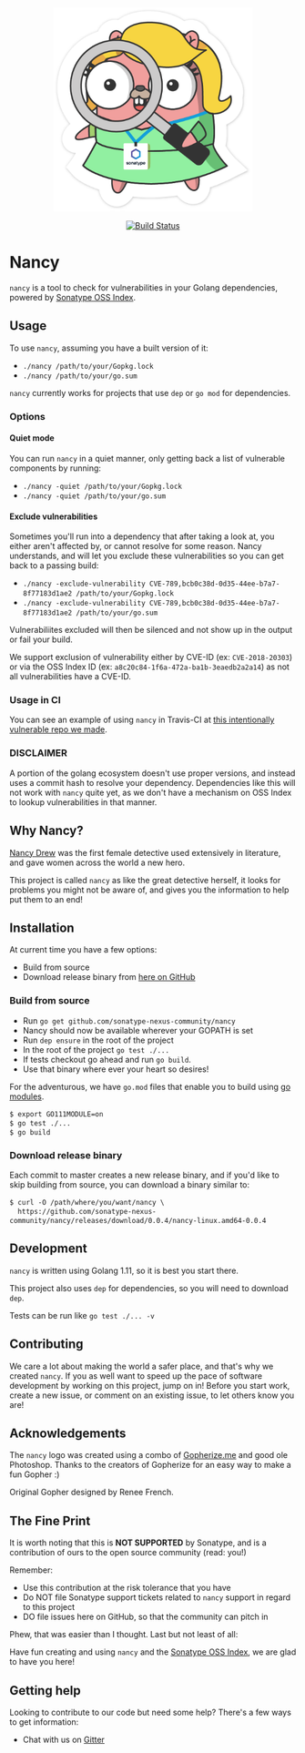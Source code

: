 <p align="center">
    <img src="https://github.com/sonatype-nexus-community/nancy/blob/master/docs/images/nancy.png" width="350"/>
</p>
<p align="center">
    <a href="https://travis-ci.org/sonatype-nexus-community/nancy"><img src="https://travis-ci.org/sonatype-nexus-community/nancy.svg?branch=master" alt="Build Status"></img></a>
</p>

# Nancy

`nancy` is a tool to check for vulnerabilities in your Golang dependencies, powered by [Sonatype OSS Index](https://ossindex.sonatype.org/).

## Usage

To use `nancy`, assuming you have a built version of it:

* `./nancy /path/to/your/Gopkg.lock`
* `./nancy /path/to/your/go.sum`

`nancy` currently works for projects that use `dep` or `go mod` for dependencies.

### Options

#### Quiet mode

You can run `nancy` in a quiet manner, only getting back a list of vulnerable components by running:

* `./nancy -quiet /path/to/your/Gopkg.lock `
* `./nancy -quiet /path/to/your/go.sum `

#### Exclude vulnerabilities

Sometimes you'll run into a dependency that after taking a look at, you either aren't affected by, or cannot resolve for some reason. Nancy understands, and will let you 
exclude these vulnerabilities so you can get back to a passing build:

* `./nancy -exclude-vulnerability CVE-789,bcb0c38d-0d35-44ee-b7a7-8f77183d1ae2 /path/to/your/Gopkg.lock`
* `./nancy -exclude-vulnerability CVE-789,bcb0c38d-0d35-44ee-b7a7-8f77183d1ae2 /path/to/your/go.sum`

Vulnerabiliites excluded will then be silenced and not show up in the output or fail your build.

We support exclusion of vulnerability either by CVE-ID (ex: `CVE-2018-20303`) or via the OSS Index ID (ex: `a8c20c84-1f6a-472a-ba1b-3eaedb2a2a14`) as not all vulnerabilities have a CVE-ID.

### Usage in CI

You can see an example of using `nancy` in Travis-CI at [this intentionally vulnerable repo we made](https://github.com/sonatype-nexus-community/intentionally-vulnerable-golang-project).

### DISCLAIMER

A portion of the golang ecosystem doesn't use proper versions, and instead uses a commit hash to resolve your dependency. Dependencies like this will not work with
`nancy` quite yet, as we don't have a mechanism on OSS Index to lookup vulnerabilities in that manner. 

## Why Nancy?

[Nancy Drew](https://en.wikipedia.org/wiki/Nancy_Drew) was the first female detective used extensively in literature, and gave women across the world a new hero.

This project is called `nancy` as like the great detective herself, it looks for problems you might not be aware of, and gives you the information to help put them to an end!

## Installation

At current time you have a few options:

* Build from source
* Download release binary from [here on GitHub](https://github.com/sonatype-nexus-community/nancy/releases)

### Build from source

* Run `go get github.com/sonatype-nexus-community/nancy`
* Nancy should now be available wherever your GOPATH is set
* Run `dep ensure` in the root of the project
* In the root of the project `go test ./...`
* If tests checkout go ahead and run `go build`.
* Use that binary where ever your heart so desires!

For the adventurous, we have `go.mod` files that enable you to build using [go modules](https://github.com/golang/go/wiki/Modules).

```console
$ export GO111MODULE=on
$ go test ./...
$ go build
```

### Download release binary

Each commit to master creates a new release binary, and if you'd like to skip building from source, you can download a binary similar to:

```console
$ curl -O /path/where/you/want/nancy \
  https://github.com/sonatype-nexus-community/nancy/releases/download/0.0.4/nancy-linux.amd64-0.0.4
```

## Development

`nancy` is written using Golang 1.11, so it is best you start there.

This project also uses `dep` for dependencies, so you will need to download `dep`.

Tests can be run like `go test ./... -v`

## Contributing

We care a lot about making the world a safer place, and that's why we created `nancy`. If you as well want to
speed up the pace of software development by working on this project, jump on in! Before you start work, create
a new issue, or comment on an existing issue, to let others know you are!

## Acknowledgements

The `nancy` logo was created using a combo of [Gopherize.me](https://gopherize.me/) and good ole Photoshop. Thanks to the creators of 
Gopherize for an easy way to make a fun Gopher :)

Original Gopher designed by Renee French.

## The Fine Print

It is worth noting that this is **NOT SUPPORTED** by Sonatype, and is a contribution of ours
to the open source community (read: you!)

Remember:

* Use this contribution at the risk tolerance that you have
* Do NOT file Sonatype support tickets related to `nancy` support in regard to this project
* DO file issues here on GitHub, so that the community can pitch in

Phew, that was easier than I thought. Last but not least of all:

Have fun creating and using `nancy` and the [Sonatype OSS Index](https://ossindex.sonatype.org/), we are glad to have you here!

## Getting help

Looking to contribute to our code but need some help? There's a few ways to get information:

* Chat with us on [Gitter](https://gitter.im/sonatype/nexus-developers)
